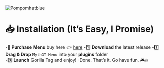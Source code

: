 ![Pompomhatblue](https://github.com/user-attachments/assets/4c947bae-6038-42f2-a6cb-26a0ff0e9335)


# 📥 Installation (It’s Easy, I Promise)  
-💸 **Purchase Menu** buy here 👉 [here](https://payhip.com/b/LhtcI)
-1️⃣ **Download** the latest release
-2️⃣ **Drag & Drop** `MythGT Menu` into your **plugins** folder  
-3️⃣ **Launch** Gorilla Tag and enjoy!
-Done. That’s it. Go have fun. 🎮🔥
